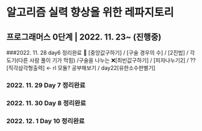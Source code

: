 # 알고리즘 실력 향상을 위한 레파지토리

## 프로그래머스 0단계 | 2022. 11. 23~ (진행중)

###2022. 11. 28 day6 정리완료
🔺 [중앙값구하기] / [구술 경우의 수] / [2진법] / 각도기(다른 사람 풀이 기가 막힘) /구술을 나누는
❌[최빈값구하기] / [피자나누기2] /
?? [직각삼각형출력] ← rl 모듈? 공부해보기
/ day22[유한소수판별기]

### 2022. 11. 29 Day 7 정리완료

### 2022. 11. 30 Day 8 정리완료

### 2022. 12. 1 Day 10 정리완료
